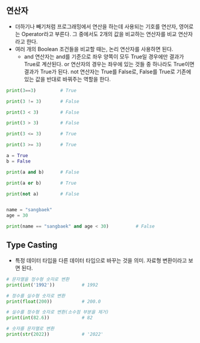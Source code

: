 ## 연산자
- 더하기나 빼기처럼 프로그래밍에서 연산을 하는데 사용되는 기호를 연산자, 영어로는 Operator라고 부른다. 그 중에서도 2개의 값을 비교하는 연산자를 비교 연산자라고 한다. 
- 여러 개의 Boolean 조건들을 비교할 때는, 논리 연산자를 사용하면 된다.
  - and 연산자는 and를 기준으로 좌우 양쪽이 모두 True일 경우에만 결과가 True로 계산된다. or 연산자의 경우는 좌우에 있는 것들 중 하나라도 True이면 결과가 True가 된다. not 연산자는 True를 False로, False를 True로 기존에 있는 값을 반대로 바꿔주는 역할을 한다.

```python
print(3==3)         # True

print(3 != 3)       # False

print(3 < 3)        # False

print(3 > 3)        # False

print(3 <= 3)       # True

print(3 >= 3)       # True

a = True
b = False

print(a and b)      # False

print(a or b)       # True

print(not a)        # False


name = "sangbaek"
age = 30

print(name == "sangbaek" and age < 30)          # False
```


## Type Casting
- 특정 데이터 타입을 다른 데이터 타입으로 바꾸는 것을 의미. 자료형 변환이라고 보면 된다.

```python
# 문자열을 정수형 숫자로 변환
print(int('1992'))          # 1992

# 정수를 실수형 숫자로 변환
print(float(200))           # 200.0

# 실수를 정수형 숫자로 변환(소수점 부분을 제거)
print(int(82.6))            # 82

# 숫자를 문자열로 변환
print(str(2022))            # '2022'
```


